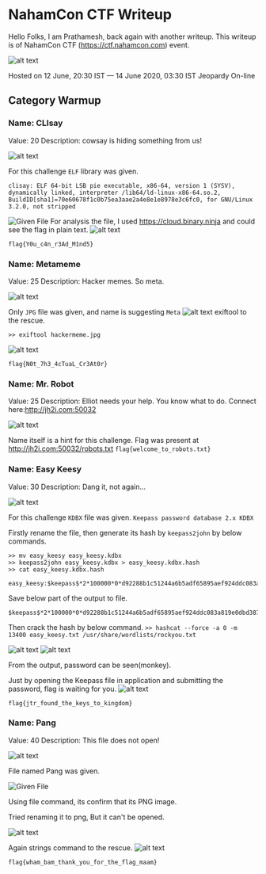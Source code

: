 # NahamCon CTF Writeup
Hello Folks, I am Prathamesh, back again with another writeup.
This writeup is of NahamCon CTF (https://ctf.nahamcon.com) event.

![alt text](https://d24wuq6o951i2g.cloudfront.net/img/events/id/457/457748121/assets/5b11c1bdf53d63178f90d97d6dc2db87.NahamCon-Logo-Vertical-Main-.png "NahamCon Logo")

Hosted on 12 June, 20:30 IST — 14 June 2020, 03:30 IST Jeopardy On-line

## Category Warmup

### Name: CLIsay
Value: 20
Description: cowsay is hiding something from us!

![alt text](https://github.com/PrathmeshPure/CTF-Writeups/blob/master/NahamCon%20CTF/Warmup/CLIsay/chall.png "Challenge")

For this challenge `ELF` library was given.
```
clisay: ELF 64-bit LSB pie executable, x86-64, version 1 (SYSV), dynamically linked, interpreter /lib64/ld-linux-x86-64.so.2, BuildID[sha1]=70e60678f1c0b75ea3aae2a4e8e1e8978e3c6fc0, for GNU/Linux 3.2.0, not stripped
```
![Given File](https://github.com/PrathmeshPure/CTF-Writeups/blob/master/NahamCon%20CTF/Warmup/CLIsay/clisay)
For analysis the file, I used https://cloud.binary.ninja and could see the flag in plain text.
![alt text](https://github.com/PrathmeshPure/CTF-Writeups/blob/master/NahamCon%20CTF/Warmup/CLIsay/flag.png "Flag")

`flag{Y0u_c4n_r3Ad_M1nd5}`

### Name: Metameme
Value: 25
Description: Hacker memes. So meta.

![alt text](https://github.com/PrathmeshPure/CTF-Writeups/blob/master/NahamCon%20CTF/Warmup/Metameme/chall.png "Challenge")

Only `JPG` file was given, and name is suggesting `Meta`
![alt text](https://github.com/PrathmeshPure/CTF-Writeups/blob/master/NahamCon%20CTF/Warmup/Metameme/hackermeme.jpg "Given Image")
exiftool to the rescue.

`>> exiftool hackermeme.jpg `

![alt text](https://github.com/PrathmeshPure/CTF-Writeups/blob/master/NahamCon%20CTF/Warmup/Metameme/flag.png "Flag")

`flag{N0t_7h3_4cTuaL_Cr3At0r}`

### Name: Mr. Robot
Value: 25
Description: Elliot needs your help. You know what to do. Connect here:http://jh2i.com:50032

![alt text](https://github.com/PrathmeshPure/CTF-Writeups/blob/master/NahamCon%20CTF/Warmup/Mr%Robot/chall.png "Challenge")

Name itself is a hint for this challenge.
Flag was present at http://jh2i.com:50032/robots.txt
`flag{welcome_to_robots.txt}`

### Name: Easy Keesy
Value: 30
Description: Dang it, not again...

![alt text](https://github.com/PrathmeshPure/CTF-Writeups/blob/master/NahamCon%20CTF/Warmup/Easy%Keesy/chall.png "Challenge")

For this challenge `KDBX` file was given.
`Keepass password database 2.x KDBX`

Firstly rename the file, then generate its hash by `keepass2john` by below commands.
```
>> mv easy_keesy easy_keesy.kdbx
>> keepass2john easy_keesy.kdbx > easy_keesy.kdbx.hash
>> cat easy_keesy.kdbx.hash

easy_keesy:$keepass$*2*100000*0*d92288b1c51244a6b5adf65895aef924ddc083a819e0dbd387e7b842649c7974*af85267b1972de6c67cd4fa43d6b4d1b212516d4acd801643e8440f043332477*2d587ad4c839c1d2265525946215fb7e*215547d465bc6fb180a17abbd51625c4c3159b555d880d95400002355f7e2ab8*fbdc2c7d91a59d942e71d6b4d089e3ecbea5a2ab4d86094a6e777626b8779504
```
Save below part of the output to file.
```
$keepass$*2*100000*0*d92288b1c51244a6b5adf65895aef924ddc083a819e0dbd387e7b842649c7974*af85267b1972de6c67cd4fa43d6b4d1b212516d4acd801643e8440f043332477*2d587ad4c839c1d2265525946215fb7e*215547d465bc6fb180a17abbd51625c4c3159b555d880d95400002355f7e2ab8*fbdc2c7d91a59d942e71d6b4d089e3ecbea5a2ab4d86094a6e777626b8779504
```
Then crack the hash by below command.
`>> hashcat --force -a 0 -m 13400 easy_keesy.txt /usr/share/wordlists/rockyou.txt`

![alt text](https://github.com/PrathmeshPure/CTF-Writeups/blob/master/NahamCon%20CTF/Warmup/Easy%Keesy/1st.png "Output")
![alt text](https://github.com/PrathmeshPure/CTF-Writeups/blob/master/NahamCon%20CTF/Warmup/Easy%Keesy/2nd.png "Output")

From the output, password can be seen(monkey).

Just by opening the Keepass file in application and submitting the password, flag is waiting for you.
![alt text](https://github.com/PrathmeshPure/CTF-Writeups/blob/master/NahamCon%20CTF/Warmup/Easy%Keesy/flag.png "Flag")

`flag{jtr_found_the_keys_to_kingdom}`

### Name: Pang
Value: 40
Description: This file does not open!

![alt text](https://github.com/PrathmeshPure/CTF-Writeups/blob/master/NahamCon%20CTF/Warmup/Pang/chall.png "Challenge")

File named Pang was given.

![Given File](https://github.com/PrathmeshPure/CTF-Writeups/blob/master/NahamCon%20CTF/Warmup/Pang/pang)

Using file command, its confirm that its PNG image.

Tried renaming it to png, But it can't be opened.

![alt text](https://github.com/PrathmeshPure/CTF-Writeups/blob/master/NahamCon%20CTF/Warmup/Pang/1st.png "Output")

Again strings command to the rescue.
![alt text](https://github.com/PrathmeshPure/CTF-Writeups/blob/master/NahamCon%20CTF/Warmup/Pang/flag.png "Flag")

`flag{wham_bam_thank_you_for_the_flag_maam}`

